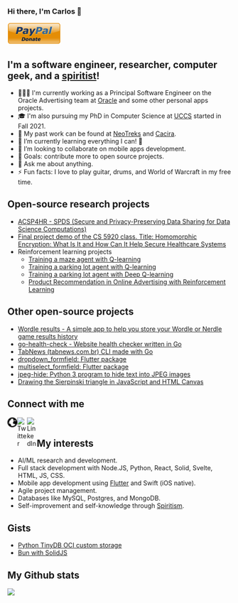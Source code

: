 ### Hi there, I'm Carlos 👋

<a title="Donate if you like work" href="https://www.paypal.com/donate/?business=69J4WDRBBXTM4&no_recurring=0&item_name=I%27m+a+software+engineer%2C+AI%2FML+researcher%2C+and+open-source+contributor.+If+you+like+my+work+consider+donating.+Thanks.&currency_code=USD" target="_blank"><img src="paypal-button.png" alt="Donate" width="120"></a>

## I'm a software engineer, researcher, computer geek, and a [spiritist](https://www.spiritist.us/spiritism)!
- 👨🏼‍💻 I'm currently working as a Principal Software Engineer on the Oracle Advertising team at [Oracle](https://oracle.com) and some other personal apps projects.
- 🎓 I'm also pursuing my PhD in Computer Science at [UCCS](https://uccs.edu) started in Fall 2021.
- 💾 My past work can be found at [NeoTreks](https://neotreks.com) and [Cacira](https://cacira.com).
- 🌱 I’m currently learning everything I can! 🤣
- 👯 I’m looking to collaborate on mobile apps development.
- 🥅 Goals: contribute more to open source projects.
- 💬 Ask me about anything.
- ⚡ Fun facts: I love to play guitar, drums, and World of Warcraft in my free time.

## Open-source research projects

- [ACSP4HR - SPDS (Secure and Privacy-Preserving Data Sharing for Data Science Computations)](https://github.com/cetorres/acsp4hr_project)
- [Final project demo of the CS 5920 class. Title: Homomorphic Encryption: What Is It and How Can It Help Secure Healthcare Systems](https://github.com/cetorres/cs5920-project-demo)
- Reinforcement learning projects
  - [Training a maze agent with Q-learning](https://github.com/cetorres/reinforcement_learning_maze_agent)
  - [Training a parking lot agent with Q-learning](https://github.com/cetorres/reinforcement_learning_parking_lot_ql)
  - [Training a parking lot agent with Deep Q-learning](https://github.com/cetorres/reinforcement_learning_parking_lot_dql)
  - [Product Recommendation in Online Advertising with Reinforcement Learning](https://github.com/cetorres/reinforcement_learning_final_project)

## Other open-source projects

- [Wordle results - A simple app to help you store your Wordle or Nerdle game results history](https://github.com/cetorres/wordle-results)
- [go-health-check - Website health checker written in Go](https://github.com/cetorres/go-health-check)
- [TabNews (tabnews.com.br) CLI made with Go](https://github.com/cetorres/tn-cli)
- [dropdown_formfield: Flutter package](https://github.com/cetorres/dropdown_formfield)
- [multiselect_formfield: Flutter package](https://github.com/cetorres/multiselect_formfield)
- [jpeg-hide: Python 3 program to hide text into JPEG images](https://github.com/cetorres/jpeg-hide)
- [Drawing the Sierpinski triangle in JavaScript and HTML Canvas](https://github.com/cetorres/sierpinski-triangle-js)

## Connect with me

[<img align="left" alt="website" width="22px" src="https://raw.githubusercontent.com/iconic/open-iconic/master/svg/globe.svg" />](https://cetorres.com)
[<img align="left" alt="Twitter" width="22px" src="https://cdn.jsdelivr.net/npm/simple-icons@v3/icons/twitter.svg" />](https://twitter.com/cetorres)
[<img align="left" alt="LinkedIn" width="22px" src="https://cdn.jsdelivr.net/npm/simple-icons@v3/icons/linkedin.svg" />](https://linkedin.com/in/cetorres)
<br />

## My interests

- AI/ML research and development.
- Full stack development with Node.JS, Python, React, Solid, Svelte, HTML, JS, CSS.
- Mobile app development using [Flutter](https://flutter.dev) and Swift (iOS native).
- Agile project management.
- Databases like MySQL, Postgres, and MongoDB.
- Self-improvement and self-knowledge through [Spiritism](https://spiritist.us/get-to-know-spiritim/).

## Gists

- [Python TinyDB OCI custom storage](https://gist.github.com/cetorres/044e6c8760b17525e6b5665aced474e3)
- [Bun with SolidJS](https://gist.github.com/cetorres/53030e8044fe235e0d9b0c9a68a4f8d0)

## My Github stats

<img src="https://github-readme-stats.vercel.app/api?username=cetorres&show_icons=true&theme=default" />
